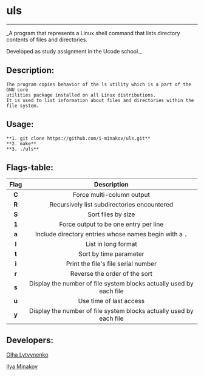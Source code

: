 # uls
----------
_A program that represents a Linux shell command that lists directory contents of files and directories.

Developed as study assignment in the Ucode school._


## Description:
```
The program copies behavior of the ls utility which is a part of the GNU core 
utilities package installed on all Linux distributions.
It is used to list information about files and directories within the file system. 
```

## Usage:
```
**1. git clone https://github.com/i-minakov/uls.git**
**2. make**
**3. ./uls**
```


## Flags-table:
| Flag  | Description |
|:-:|:-:|
|**C**| Force multi-column output |
|**R**| Recursively list subdirectories encountered |
|**S**| Sort files by size |
|**1**| Force output to be one entry per line |
|**a**| Include directory entries whose names begin with a **`.`** |
|**l**| List in long format |
|**t**| Sort by time parameter |
|**i**| Print the file's file serial number |
|**r**| Reverse the order of the sort |
|**s**| Display the number of file system blocks actually used by each file |
|**u**| Use time of last access |
|**у**| Display the number of file system blocks actually used by each file |

## Developers:
[Olha Lytvynenko](https://github.com/hlgltvnnk)

[Ilya Minakov](https://github.com/i-minakov)
